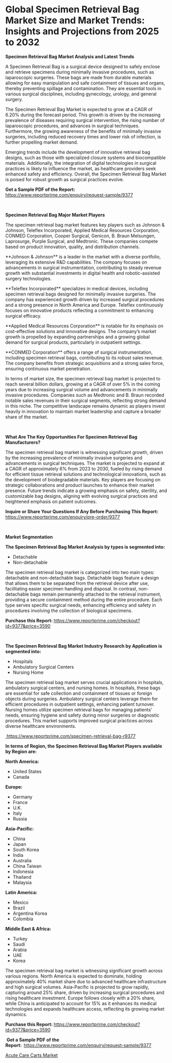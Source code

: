 <p><h1>Global Specimen Retrieval Bag Market Size and Market Trends: Insights and Projections from 2025 to 2032</h1></p><p><strong>Specimen Retrieval Bag Market Analysis and Latest Trends</strong></p>
<p><p>A Specimen Retrieval Bag is a surgical device designed to safely enclose and retrieve specimens during minimally invasive procedures, such as laparoscopic surgeries. These bags are made from durable materials allowing for easy manipulation and safe containment of tissues and organs, thereby preventing spillage and contamination. They are essential tools in various surgical disciplines, including gynecology, urology, and general surgery.</p><p>The Specimen Retrieval Bag Market is expected to grow at a CAGR of 6.20% during the forecast period. This growth is driven by the increasing prevalence of diseases requiring surgical intervention, the rising number of laparoscopic procedures, and advances in surgical techniques. Furthermore, the growing awareness of the benefits of minimally invasive surgeries, including reduced recovery times and lower risk of infection, is further propelling market demand.</p><p>Emerging trends include the development of innovative retrieval bag designs, such as those with specialized closure systems and biocompatible materials. Additionally, the integration of digital technologies in surgical practices is likely to influence the market, as healthcare providers seek enhanced safety and efficiency. Overall, the Specimen Retrieval Bag Market is poised for robust growth as surgical practices evolve.</p></p>
<p><strong>Get a Sample PDF of the Report:&nbsp;</strong> <a href="https://www.reportprime.com/enquiry/request-sample/9377?utm_campaign=3223&utm_medium=2&utm_source=Github&utm_content=ia&utm_term=20032025&utm_id=specimen-retrieval-bag">https://www.reportprime.com/enquiry/request-sample/9377</a></p>
<p>&nbsp;</p>
<p><strong>Specimen Retrieval Bag Major Market Players</strong></p>
<p><p>The specimen retrieval bag market features key players such as Johnson & Johnson, Teleflex Incorporated, Applied Medical Resources Corporation, CONMED Corporation, Cooper Surgical, Genicon, B. Braun Melsungen, Laprosurge, Purple Surgical, and Medtronic. These companies compete based on product innovation, quality, and distribution channels.</p><p>**Johnson & Johnson** is a leader in the market with a diverse portfolio, leveraging its extensive R&D capabilities. The company focuses on advancements in surgical instrumentation, contributing to steady revenue growth with substantial investments in digital health and robotic-assisted surgery technologies.</p><p>**Teleflex Incorporated** specializes in medical devices, including specimen retrieval bags designed for minimally invasive surgeries. The company has experienced growth driven by increased surgical procedures and a strong presence in North America and Europe. Teleflex continuously focuses on innovative products reflecting a commitment to enhancing surgical efficacy.</p><p>**Applied Medical Resources Corporation** is notable for its emphasis on cost-effective solutions and innovative designs. The company’s market growth is propelled by expanding partnerships and a growing global demand for surgical products, particularly in outpatient settings.</p><p>**CONMED Corporation** offers a range of surgical instrumentation, including specimen retrieval bags, contributing to its robust sales revenue. The company benefits from strategic acquisitions and a strong sales force, ensuring continuous market penetration.</p><p>In terms of market size, the specimen retrieval bag market is projected to reach several billion dollars, growing at a CAGR of over 5% in the coming years due to increasing surgical volume and advancements in minimally invasive procedures. Companies such as Medtronic and B. Braun recorded notable sales revenues in their surgical segments, reflecting strong demand in this niche. The competitive landscape remains dynamic as players invest heavily in innovation to maintain market leadership and capture a broader share of the market.</p></p>
<p>&nbsp;</p>
<p><strong>What Are The Key Opportunities For Specimen Retrieval Bag Manufacturers?</strong></p>
<p><p>The specimen retrieval bag market is witnessing significant growth, driven by the increasing prevalence of minimally invasive surgeries and advancements in surgical techniques. The market is projected to expand at a CAGR of approximately 6% from 2023 to 2030, fueled by rising demand for efficient tissue retrieval solutions and technological innovations, such as the development of biodegradable materials. Key players are focusing on strategic collaborations and product launches to enhance their market presence. Future trends indicate a growing emphasis on safety, sterility, and customizable bag designs, aligning with evolving surgical practices and heightened emphasis on patient outcomes.</p></p>
<p><strong>Inquire or Share Your Questions If Any Before Purchasing This Report:</strong> <a href="https://www.reportprime.com/enquiry/pre-order/9377?utm_campaign=3223&utm_medium=2&utm_source=Github&utm_content=ia&utm_term=20032025&utm_id=specimen-retrieval-bag">https://www.reportprime.com/enquiry/pre-order/9377</a></p>
<p>&nbsp;</p>
<p><strong>Market Segmentation</strong></p>
<p><strong>The Specimen Retrieval Bag Market Analysis by types is segmented into:</strong></p>
<p><ul><li>Detachable</li><li>Non-detachable</li></ul></p>
<p><p>The specimen retrieval bag market is categorized into two main types: detachable and non-detachable bags. Detachable bags feature a design that allows them to be separated from the retrieval device after use, facilitating easier specimen handling and disposal. In contrast, non-detachable bags remain permanently attached to the retrieval instrument, providing a secure containment method during the entire procedure. Each type serves specific surgical needs, enhancing efficiency and safety in procedures involving the collection of biological specimens.</p></p>
<p><strong>Purchase this Report:&nbsp;</strong><a href="https://www.reportprime.com/checkout?id=9377&price=3590&utm_campaign=3223&utm_medium=2&utm_source=Github&utm_content=ia&utm_term=20032025&utm_id=specimen-retrieval-bag">https://www.reportprime.com/checkout?id=9377&price=3590</a></p>
<p>&nbsp;</p>
<p><strong>The Specimen Retrieval Bag Market Industry Research by Application is segmented into:</strong></p>
<p><ul><li>Hospitals</li><li>Ambulatory Surgical Centers</li><li>Nursing Home</li></ul></p>
<p><p>The specimen retrieval bag market serves crucial applications in hospitals, ambulatory surgical centers, and nursing homes. In hospitals, these bags are essential for safe collection and containment of tissues or foreign objects during surgeries. Ambulatory surgical centers leverage them for efficient procedures in outpatient settings, enhancing patient turnover. Nursing homes utilize specimen retrieval bags for managing patients’ needs, ensuring hygiene and safety during minor surgeries or diagnostic procedures. This market supports improved surgical practices across diverse healthcare environments.</p></p>
<p><a href="https://www.reportprime.com/specimen-retrieval-bag-r9377?utm_campaign=3223&utm_medium=2&utm_source=Github&utm_content=ia&utm_term=20032025&utm_id=specimen-retrieval-bag">&nbsp;https://www.reportprime.com/specimen-retrieval-bag-r9377</a></p>
<p><strong>In terms of Region, the Specimen Retrieval Bag Market Players available by Region are:</strong></p>
<p>
    <p> <strong> North America: </strong>
        <ul>
            <li>United States</li>
            <li>Canada</li>
        </ul>
        </p> 
    <p> <strong> Europe: </strong>
        <ul>
            <li>Germany</li>
            <li>France</li>
            <li>U.K.</li>
            <li>Italy</li>
            <li>Russia</li>
        </ul>
        </p> 
    <p> <strong> Asia-Pacific: </strong>
        <ul>
            <li>China</li>
            <li>Japan</li>
            <li>South Korea</li>
            <li>India</li>
            <li>Australia</li>
            <li>China Taiwan</li>
            <li>Indonesia</li>
            <li>Thailand</li>
            <li>Malaysia</li>
        </ul>
        </p> 
    <p> <strong> Latin America: </strong>
        <ul>
            <li>Mexico</li>
            <li>Brazil</li>
            <li>Argentina Korea</li>
            <li>Colombia</li>
        </ul>
        </p> 
    <p> <strong> Middle East & Africa: </strong>
        <ul>
            <li>Turkey</li>
            <li>Saudi</li>
            <li>Arabia</li>
            <li>UAE</li>
            <li>Korea</li>
        </ul>
    </p>
    </p>
<p><p>The specimen retrieval bag market is witnessing significant growth across various regions. North America is expected to dominate, holding approximately 40% market share due to advanced healthcare infrastructure and high surgical volumes. Asia-Pacific is projected to grow rapidly, capturing around 25% share, driven by increasing surgical procedures and rising healthcare investment. Europe follows closely with a 20% share, while China is anticipated to account for 15% as it enhances its medical technologies and expands healthcare access, reflecting its growing market dynamics.</p></p>
<p><strong>Purchase this Report: </strong><a href="https://www.reportprime.com/checkout?id=9377&price=3590&utm_campaign=3223&utm_medium=2&utm_source=Github&utm_content=ia&utm_term=20032025&utm_id=specimen-retrieval-bag">https://www.reportprime.com/checkout?id=9377&price=3590</a></p>
<p>&nbsp;<strong>Get a Sample PDF of the Report:&nbsp;&nbsp;</strong><a href="https://www.reportprime.com/enquiry/request-sample/9377?utm_campaign=3223&utm_medium=2&utm_source=Github&utm_content=ia&utm_term=20032025&utm_id=specimen-retrieval-bag">https://www.reportprime.com/enquiry/request-sample/9377</a></p>
<p><strong></strong></p>
<p><p><a href="https://github.com/lefiobakali/Market-Research-Report-List-1/blob/main/acute-care-carts-market.md?utm_campaign=3223&utm_medium=2&utm_source=Github&utm_content=ia&utm_term=20032025&utm_id=specimen-retrieval-bag">Acute Care Carts Market</a></p></p>